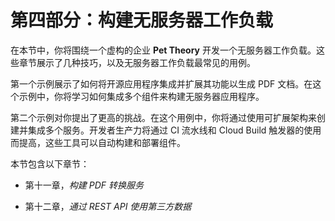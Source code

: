 # 第四部分：构建无服务器工作负载

在本节中，你将围绕一个虚构的企业 **Pet Theory** 开发一个无服务器工作负载。这些章节展示了几种技巧，以及无服务器工作负载最常见的用例。

第一个示例展示了如何将开源应用程序集成并扩展其功能以生成 PDF 文档。在这个示例中，你将学习如何集成多个组件来构建无服务器应用程序。

第二个示例对你提出了更高的挑战。在这个用例中，你将通过使用可扩展架构来创建并集成多个服务。开发者生产力将通过 CI 流水线和 Cloud Build 触发器的使用而提高，这些工具可以自动构建和部署组件。

本节包含以下章节：

+   第十一章，*构建 PDF 转换服务*

+   第十二章，*通过 REST API 使用第三方数据*
